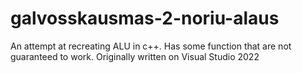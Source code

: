 # galvosskausmas-2-noriu-alaus
 An attempt at recreating ALU in c++. Has some function that are not guaranteed to work. Originally written on Visual Studio 2022
